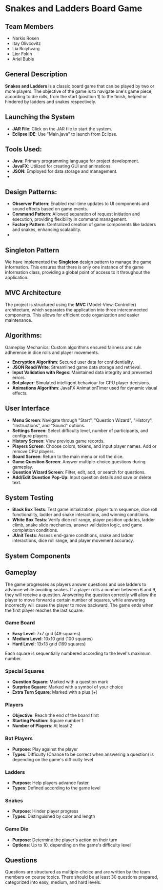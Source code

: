 # Snakes and Ladders Board Game

## Team Members
- Narkis Rosen
- Itay Olivcovitz
- Lia Roiyhvarg
- Lior Fokin
- Ariel Bubis

## General Description
**Snakes and Ladders** is a classic board game that can be played by two or more players. The objective of the game is to navigate one's game piece, according to die rolls, from the start (position 1) to the finish, helped or hindered by ladders and snakes respectively.

## Launching the System
- **JAR File**: Click on the JAR file to start the system.
- **Eclipse IDE**: Use "Main.java" to launch from Eclipse.

## Tools Used:

- **Java**: Primary programming language for project development.
- **JavaFX**: Utilized for creating GUI and animations.
- **JSON**: Employed for data storage and management.
- 
## Design Patterns:

- **Observer Pattern**: Enabled real-time updates to UI components and sound effects based on game events.
- **Command Pattern**: Allowed separation of request initiation and execution, providing flexibility in command management.
- **Factory Pattern**: Centralized creation of game components like ladders and snakes, enhancing scalability.
- 
## Singleton Pattern
We have implemented the **Singleton** design pattern to manage the game information. This ensures that there is only one instance of the game information class, providing a global point of access to it throughout the application.

## MVC Architecture
The project is structured using the **MVC** (Model-View-Controller) architecture, which separates the application into three interconnected components. This allows for efficient code organization and easier maintenance.


## Algorithms:

Gameplay Mechanics: Custom algorithms ensured fairness and rule adherence in dice rolls and player movements.
- **Encryption Algorithm**: Secured user data for confidentiality.
- **JSON Read/Write**: Streamlined game data storage and retrieval.
- **Input Validation with Regex**: Maintained data integrity and prevented errors.
- **Bot player**: Simulated intelligent behaviour for CPU player decisions.
- **Animations Algorithm**: JavaFX AnimationTimer used for dynamic visual effects.

## User Interface
- **Menu Screen**: Navigate through "Start", "Question Wizard", "History", "Instructions", and "Sound" options.
- **Settings Screen**: Select difficulty level, number of participants, and configure players.
- **History Screen**: View previous game records.
- **Players Screen**: Choose colors, tokens, and input player names. Add or remove CPU players.
- **Board Screen**: Return to the main menu or roll the dice.
- **Game Question Screen**: Answer multiple-choice questions during gameplay.
- **Question Wizard Screen**: Filter, edit, add, or search for questions.
- **Add/Edit Question Pop-Up**: Input question details and save or delete text.

## System Testing
- **Black Box Tests**: Test game initialization, player turn sequence, dice roll functionality, ladder and snake interactions, and winning conditions.
- **White Box Tests**: Verify dice roll range, player position updates, ladder climb, snake slide mechanics, answer validation logic, and game completion conditions.
- **JUnit Tests**: Assess end-game conditions, snake and ladder interactions, dice roll range, and player movement accuracy.


## System Components

## Gameplay
The game progresses as players answer questions and use ladders to advance while avoiding snakes. If a player rolls a number between 6 and 9, they will receive a question. Answering the question correctly will allow the player to move forward a certain number of squares, while answering incorrectly will cause the player to move backward. The game ends when the first player reaches the last square.

### Game Board
- **Easy Level**: 7x7 grid (49 squares)
- **Medium Level**: 10x10 grid (100 squares)
- **Hard Level**: 13x13 grid (169 squares)

Each square is sequentially numbered according to the level's maximum number.

### Special Squares
- **Question Square**: Marked with a question mark
- **Surprise Square**: Marked with a symbol of your choice
- **Extra Turn Square**: Marked with a plus (+)

### Players
- **Objective**: Reach the end of the board first
- **Starting Position**: Square number 1
- **Number of Players**: At least 2

### Bot Players
- **Purpose**: Play against the player
- **Types**: Difficulty (Chance to be correct when answering a question) is depending on the game's difficulty level

### Ladders
- **Purpose**: Help players advance faster
- **Types**: Defined according to the game level

### Snakes
- **Purpose**: Hinder player progress
- **Types**: Distinguished by color and length

### Game Die
- **Purpose**: Determine the player's action on their turn
- **Options**: Up to 10, depending on the game's difficulty level

## Questions
Questions are structured as multiple-choice and are written by the team members on course topics. There should be at least 30 questions prepared, categorized into easy, medium, and hard levels.
